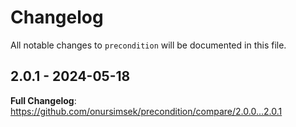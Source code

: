 # Changelog

All notable changes to `precondition` will be documented in this file.

## 2.0.1 - 2024-05-18

**Full Changelog**: https://github.com/onursimsek/precondition/compare/2.0.0...2.0.1
